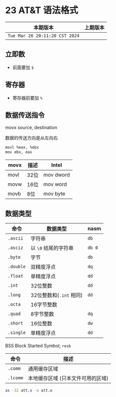 # 23 AT&T 语法格式

|本期版本|上期版本
|:---:|:---:
`Tue Mar 26 20:11:20 CST 2024` |

## 立即数

* 前面要加 `$`

## 寄存器

* 寄存器前要加 `%`

## 数据传送指令

  movx source, destination

数据的传送方向是从左向右 

```bash
movl %eax, %ebx
mov ebx, eax
```

|movx|描述|Intel|
|---|---|---|
|movl | 32位 | mov dword|
|movw | 16位 | mov word|
|movb | 8位 | mov byte|

## 数据类型

| 命令      | 数据类型                | nasm   |
| --------- | ----------------------- | ------ |
| `.ascii`  | 字符串                  | `db`   |
| `.asciz` | 以 `\0` 结尾的字符串    | `db 0` |
| `.byte`   | 字节                    | `db`   |
| `.double` | 双精度浮点              | `dq`   |
| `.float`  | 单精度浮点              | `dd`   |
| `.int`    | 32位整数                | `dd`   |
| `.long`   | 32位整数和(`.int` 相同) | `dd`   |
| `.octa`   | 16字节整数              |        |
| `.quad`   | 8字节整数               | `dq`   |
| `.short`  | 16位整数                | `dw`   |
| `.single` | 单精度浮点              | `dd`   |

BSS Block Started Symbol; `resb`

| 命令     | 描述                              |
| -------- | --------------------------------- |
| `.comm`  | 通用缓存区域                      |
| `.lcomm` | 本地缓存区域 (只本文件可用的区域) |


```bash
as -32 att.s -o att.o
```